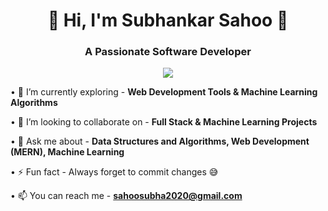 <h1 align="center">👋 Hi, I'm Subhankar Sahoo 👋</h1>
<h3  align="center">A Passionate Software Developer</h3>
<p align="center">
  <a href="https://github.com/DenverCoder1/readme-typing-svg">
    <img src="https://readme-typing-svg.demolab.com/?lines=Full-Stack%20Web%20Developer;Machine%20Learning%20Enthusiast;Always%20learning%20new%20things...!!!&font=Fira%20Code&center=true&width=440&height=45&color=FAFF00&vCenter=true&pause=1000&size=22" /></a>
</p>

• 🌱 I’m currently exploring - **Web Development Tools & Machine Learning Algorithms** </p>
• 👯 I’m looking to collaborate on - **Full Stack & Machine Learning Projects**</p>
• 💬 Ask me about - **Data Structures and Algorithms, Web Development (MERN), Machine Learning**

• ⚡ Fun fact - Always forget to commit changes 😅</p>
• 📫 You can reach me - **sahoosubha2020@gmail.com**
